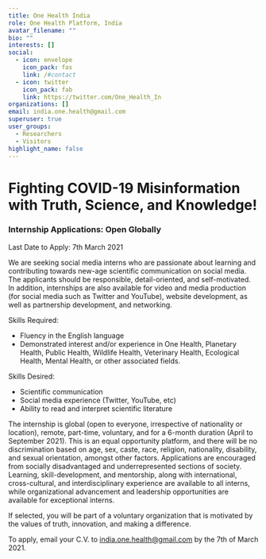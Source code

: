 ```yaml
---
title: One Health India
role: One Health Platform, India
avatar_filename: ""
bio: ""
interests: []
social:
  - icon: envelope
    icon_pack: fas
    link: /#contact
  - icon: twitter
    icon_pack: fab
    link: https://twitter.com/One_Health_In
organizations: []
email: india.one.health@gmail.com
superuser: true
user_groups:
  - Researchers
  - Visitors
highlight_name: false
---
```

# **Fighting COVID-19 Misinformation with Truth, Science, and Knowledge!**

### Internship Applications: Open Globally

Last Date to Apply: 7th March 2021

We are seeking social media interns who are passionate about learning and contributing towards new-age scientific communication on social media. The applicants should be responsible, detail-oriented, and self-motivated. In addition, internships are also available for video and media production (for social media such as Twitter and YouTube), website development, as well as partnership development, and networking.

Skills Required: 

* Fluency in the English language
* Demonstrated interest and/or experience in One Health, Planetary Health, Public Health, Wildlife Health, Veterinary Health, Ecological Health, Mental Health, or other associated fields.

Skills Desired: 

* Scientific communication 
* Social media experience (Twitter, YouTube, etc) 
* Ability to read and interpret scientific literature

The internship is global (open to everyone, irrespective of nationality or location), remote, part-time, voluntary, and for a 6-month duration (April to September 2021). This is an equal opportunity platform, and there will be no discrimination based on age, sex, caste, race, religion, nationality, disability, and sexual orientation, amongst other factors. Applications are encouraged from socially disadvantaged and underrepresented sections of society. Learning, skill-development, and mentorship, along with international, cross-cultural, and interdisciplinary experience are available to all interns, while organizational advancement and leadership opportunities are available for exceptional interns.

If selected, you will be part of a voluntary organization that is motivated by the values of truth, innovation, and making a difference.

To apply, email your C.V. to [india.one.health@gmail.com](mailto:india.one.health@gmail.com)  by the 7th of March 2021.